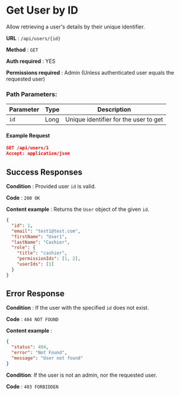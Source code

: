 # Get User by ID

Allow retrieving a user's details by their unique identifier.

**URL** : `/api/users/{id}`

**Method** : `GET`

**Auth required** : YES

**Permissions required** : Admin (Unless authenticated user equals the requested user)

### Path Parameters:

| Parameter | Type | Description                           |
| --------- | ---- | ------------------------------------- |
| `id`      | Long | Unique identifier for the user to get |

#### Example Request

```json
GET /api/users/1
Accept: application/json
```

## Success Responses

**Condition** : Provided user `id` is valid.

**Code** : `200 OK`

**Content example** : Returns the `User` object of the given `id`.

```json
{
  "id": 1,
  "email": "test1@test.com",
  "firstName": "User1",
  "lastName": "Cashier",
  "role": {
    "title": "cashier",
    "permissionIds": [1, 2],
    "userIds": [1]
  }
}
```

## Error Response

**Condition** : If the user with the specified `id` does not exist.

**Code** : `404 NOT FOUND`

**Content example** :

```json
{
  "status": 404,
  "error": "Not Found",
  "message": "User not found"
}
```

**Condition**: If the user is not an admin, nor the requested user.

**Code** : `403 FORBIDDEN`

